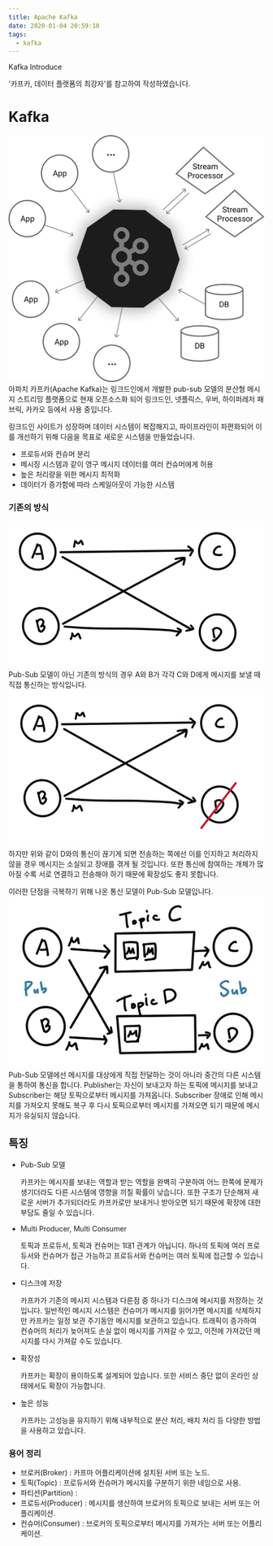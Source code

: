 ```yaml
---
title: Apache Kafka
date: 2020-01-04 20:59:10 
tags:
  - kafka
---
```

Kafka Introduce

'카프카, 데이터 플랫폼의 최강자'를 참고하여 작성하였습니다.
# Kafka

[![kafka_diagram](/assets/images/kafka_diagram.png)](https://kafka.apache.org)
아파치 카프카(Apache Kafka)는 링크드인에서 개발한 pub-sub 모델의 분산형 메시지 스트리밍 플랫폼으로 현재 오픈소스화 되어 링크드인, 넷플릭스, 우버, 하이퍼레저 패브릭, 카카오 등에서 사용 중입니다.

링크드인 사이트가 성장하며 데이터 시스템이 복잡해지고, 파이프라인이 파편화되어 이를 개선하기 위해 다음을 목표로 새로운 시스템을 만들었습니다.

- 프로듀서와 컨슈머 분리
- 메시징 시스템과 같이 영구 메시지 데이터를 여러 컨슈머에게 허용
- 높은 처리량을 위한 메시지 최적화
- 데이터가 증가함에 따라 스케일아웃이 가능한 시스템

### 기존의 방식
![network](/assets/images/network.png)
Pub-Sub 모델이 아닌 기존의 방식의 경우 A와 B가 각각 C와 D에게 메시지를 보낼 때 직접 통신하는 방식입니다. 
![network2](/assets/images/network2.png)
하지만 위와 같이 D와의 통신이 끊기게 되면 전송하는 쪽에선 이를 인지하고 처리하지 않을 경우 메시지는 소실되고 장애를 겪게 될 것입니다. 또한 통신에 참여하는 개체가 많아질 수록 서로 연결하고 전송해야 하기 때문에 확장성도 좋지 못합니다.

이러한 단점을 극복하기 위해 나온 통신 모델이 Pub-Sub 모델입니다. 
![Pub-Sub](/assets/images/Pub-Sub_network.png)
Pub-Sub 모델에선 메시지를 대상에게 직접 전달하는 것이 아니라 중간의 다른 시스템을 통하여 통신을 합니다. Publisher는 자신이 보내고자 하는 토픽에 메시지를 보내고 Subscriber는 해당 토픽으로부터 메시지를 가져옵니다.
Subscriber 장애로 인해 메시지를 가져오지 못해도 복구 후 다시 토픽으로부터 메시지를 가져오면 되기 때문에 메시지가 유실되지 않습니다.


## 특징
- Pub-Sub 모델

  카프카는 메시지를 보내는 역할과 받는 역할을 완벽히 구분하여 어느 한쪽에 문제가 생기더라도 다른 시스템에 영향을 끼칠 확률이 낮습니다. 또한 구조가 단순해져 새로운 서버가 추가되더라도 카프카로만 보내거나 받아오면 되기 때문에 확장에 대한 부담도 줄일 수 있습니다.

- Multi Producer, Multi Consumer

  토픽과 프로듀서, 토픽과 컨슈머는 1대1 관계가 아닙니다. 하나의 토픽에 여러 프로듀서와 컨슈머가 접근 가능하고 프로듀서와 컨슈머는 여러 토픽에 접근할 수 있습니다. 

- 디스크에 저장

  카프카가 기존의 메시지 시스템과 다른점 중 하나가 디스크에 메시지를 저장하는 것입니다. 일반적인 메시지 시스템은 컨슈머가 메시지를 읽어가면 메시지를 삭제하지만 카프카는 일정 보관 주기동안 메시지를 보관하고 있습니다. 트래픽이 증가하여 컨슈머의 처리가 늦어져도 손실 없이 메시지를 가져갈 수 있고, 이전에 가져갔던 메시지를 다시 가져갈 수도 있습니다.

- 확장성

  카프카는 확장이 용이하도록 설계되어 있습니다. 또한 서비스 중단 없이 온라인 상태에서도 확장이 가능합니다.

- 높은 성능

  카프카는 고성능을 유지하기 위해 내부적으로 분산 처리, 배치 처리 등 다양한 방법을 사용하고 있습니다.

### 용어 정리

- 브로커(Broker) : 카프마 어플리케이션에 설치된 서버 또는 노드.
- 토픽(Topic) : 프로듀서와 컨슈머가 메시지를 구분하기 위한 네임으로 사용.
- 파티션(Partition) :
- 프로듀서(Producer) : 메시지를 생산하여 브로커의 토픽으로 보내는 서버 또는 어플리케이션.
- 컨슈머(Consumer) : 브로커의 토픽으로부터 메시지를 가져가는 서버 또는 어플리케이션.
